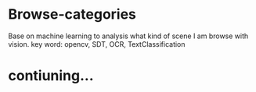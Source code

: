 # Browse-categories
Base on machine learning to analysis what kind of scene I am browse with vision. key word: opencv, SDT, OCR, TextClassification
# contiuning...
